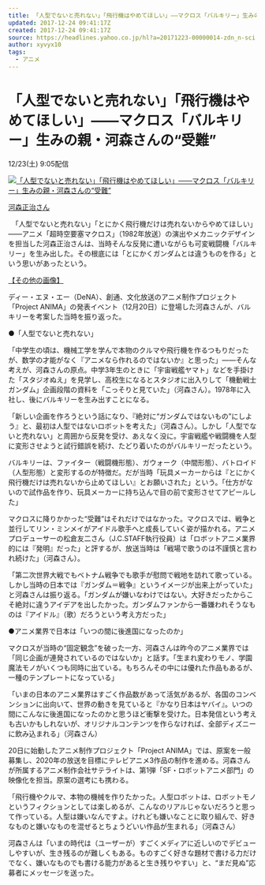 ```yaml
---
title: 「人型でないと売れない」「飛行機はやめてほしい」――マクロス「バルキリー」生みの親・河森さんの“受難”（ITmedia NEWS） - Yahoo!ニュース
updated: 2017-12-24 09:41:17Z
created: 2017-12-24 09:41:17Z
source: https://headlines.yahoo.co.jp/hl?a=20171223-00000014-zdn_n-sci
author: xyvyx10
tags:
  - アニメ
---
```


# 「人型でないと売れない」「飛行機はやめてほしい」――マクロス「バルキリー」生みの親・河森さんの“受難”

12/23(土) 9:05配信

[![「人型でないと売れない」「飛行機はやめてほしい」――マクロス「バルキリー」生みの親・河森さんの“受難”](../_resources/20171223-00000014-zdn_n-000-1-thumb.jpg)](https://headlines.yahoo.co.jp/hl?a=20171223-00000014-zdn_n-sci.view-000)

[河森正治さん](https://headlines.yahoo.co.jp/hl?a=20171223-00000014-zdn_n-sci.view-000)

　「人型でないと売れない」「とにかく飛行機だけは売れないからやめてほしい」――アニメ「超時空要塞マクロス」（1982年放送）の演出やメカニックデザインを担当した河森正治さんは、当時そんな反発に遭いながらも可変戦闘機「バルキリー」を生み出した。その根底には「とにかくガンダムとは違うものを作る」という思いがあったという。

[【その他の画像】](https://rdsig.yahoo.co.jp/media/news/rd_tool/zdn_n/articles/sci/RV=1/RE=1515291257/RH=cmRzaWcueWFob28uY28uanA-/RB=/RU=aHR0cDovL2ltYWdlLml0bWVkaWEuY28uanAvbC9pbS9uZXdzL2FydGljbGVzLzE3MTIvMjIvbF9rZl9tYWNyb3NzXzAyLmpwZyN1dG1fc291cmNlPXlhaG9vJnV0bV9tZWRpdW09ZmVlZCZ1dG1fY2FtcGFpZ249MjAxNzEyMjMtMDE0JnV0bV90ZXJtPXpkbl9uLXNjaSZ1dG1fY29udGVudD1pbWc-/RS=%5EADABMO.lCcJFKZd99iz0lG_GdBObiQ-;_ylt=A2RACi55DT9aEQIAHDsvl.Z7;_ylu=X3oDMWVmamo2Z2x2BHBvcwMxBHJsX3RpdGxlA.OAkOOBneOBruS7luOBrueUu.WDj.OAkQRybF91cmwDaHR0cDovL2ltYWdlLml0bWVkaWEuY28uanAvbC9pbS9uZXdzL2FydGljbGVzLzE3MTIvMjIvbF9rZl9tYWNyb3NzXzAyLmpwZyN1dG1fc291cmNlPXlhaG9vJnV0bV9tZWRpdW09ZmVlZCZ1dG1fY2FtcGFpZ249MjAxNzEyMjMtMDE0JnV0bV90ZXJtPXpkbl9uLXNjaSZ1dG1fY29udGVudD1pbWcEc2VjA3JlbGF0ZWQEc2xrA3Bob3RvBHRpdGxlA.OAjOS6uuWei.OBp.OBquOBhOOBqOWjsuOCjOOBquOBhOOAjeOAjOmjm.ihjOapn.OBr.OChOOCgeOBpuOBu.OBl.OBhOOAjeKAleKAleODnuOCr.ODreOCueOAjOODkOODq.OCreODquODvOOAjeeUn.OBv.OBruimquODu.ays.ajruOBleOCk.OBruKAnOWPl.mbo.KAnQR1cmwDaHR0cHM6Ly9oZWFkbGluZXMueWFob28uY28uanAvaGw_YT0yMDE3MTIyMy0wMDAwMDAxNC16ZG5fbi1zY2k-)

ディー・エヌ・エー（DeNA）、創通、文化放送のアニメ制作プロジェクト「Project ANIMA」の発表イベント（12月20日）に登場した河森さんが、バルキリーを考案した当時を振り返った。

●「人型でないと売れない」

「中学生の頃は、機械工学を学んで本物のクルマや飛行機を作るつもりだったが、数学の才能がなく『アニメなら作れるのではないか』と思った」――そんな考えが、河森さんの原点。中学3年生のときに「宇宙戦艦ヤマト」などを手掛けた「スタジオぬえ」を見学し、高校生になるとスタジオに出入りして「機動戦士ガンダム」企画段階の資料を「こっそりと見ていた」（河森さん）。1978年に入社し、後にバルキリーを生み出すことになる。

「新しい企画を作ろうという話になり、『絶対に“ガンダムではないもの”にしよう』と、最初は人型ではないロボットを考えた」（河森さん）。しかし「人型でないと売れない」と周囲から反発を受け、あえなく没に。宇宙戦艦や戦闘機を人型に変形させようと試行錯誤を続け、たどり着いたのがバルキリーだったという。

バルキリーは、ファイター（戦闘機形態）、ガウォーク（中間形態）、バトロイド（人型形態）と変形するのが特徴だ。だが当時「玩具メーカーからは『とにかく飛行機だけは売れないから止めてほしい』とお願いされた」という。「仕方がないので試作品を作り、玩具メーカーに持ち込んで目の前で変形させてアピールした」

マクロスに降りかかった“受難”はそれだけではなかった。マクロスでは、戦争と並行してリン・ミンメイがアイドル歌手へと成長していく姿が描かれる。アニメプロデューサーの松倉友二さん（J.C.STAFF執行役員）は「ロボットアニメ業界的には『発明』だった」と評するが、放送当時は「戦場で歌うのは不謹慎と言われ続けた」（河森さん）。

「第二次世界大戦でもベトナム戦争でも歌手が慰問で戦地を訪れて歌っている。しかし当時の日本では『ガンダム＝戦争』というイメージが出来上がっていた」と河森さんは振り返る。「ガンダムが嫌いなわけではない。大好きだったからこそ絶対に違うアイデアを出したかった。ガンダムファンから一番嫌われそうなものは『アイドル』（歌）だろうという考え方だった」

●アニメ業界で日本は「いつの間に後進国になったのか」

マクロスが当時の“固定観念”を破った一方、河森さんは昨今のアニメ業界では「同じ企画が連発されているのではないか」と話す。「生まれ変わりモノ、学園魔法モノがいくつも同時に出ている。もちろんその中には優れた作品もあるが、一種のテンプレートになっている」

「いまの日本のアニメ業界はすごく作品数があって活気があるが、各国のコンベンションに出向いて、世界の動きを見ていると『かなり日本はヤバイ』。いつの間にこんなに後進国になったのかと思うほど衝撃を受けた。日本発信という考えも古いかもしれないが、オリジナルコンテンツを作らなければ、全部ディズニーに飲み込まれる」（河森さん）

20日に始動したアニメ制作プロジェクト「Project ANIMA」では、原案を一般募集し、2020年の放送を目標にテレビアニメ3作品の制作を進める。河森さんが所属するアニメ制作会社サテライトは、第1弾「SF・ロボットアニメ部門」の映像化を担当。原案の選考にも携わる。

「飛行機やクルマ、本物の機械を作りたかった。人型ロボットは、ロボットモノというフィクションとしては楽しめるが、こんなのリアルじゃないだろうと思って作っている。人型は嫌いなんですよ。けれども嫌いなことに取り組んで、好きなものと嫌いなものを混ぜるとちょうどいい作品が生まれる」（河森さん）

河森さんは「いまの時代は（ユーザーが）すごくメディアに近しいのでデビューしやすいが、生き残るのが難しくもある。ものすごく好きな題材で書ける力だけでなく、嫌いなものでも書ける能力があると生き残りやすい」と、“まだ見ぬ”応募者にメッセージを送った。